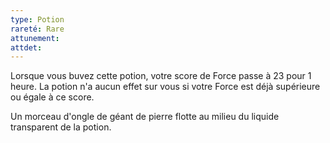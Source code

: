 ```yaml
---
type: Potion
rareté: Rare
attunement: 
attdet:
---
```

Lorsque vous buvez cette potion, votre score de Force passe à 23 pour 1 heure. La potion n'a aucun effet sur vous si votre Force est déjà supérieure ou égale à ce score.

Un morceau d'ongle de géant de pierre flotte au milieu du liquide transparent de la potion.